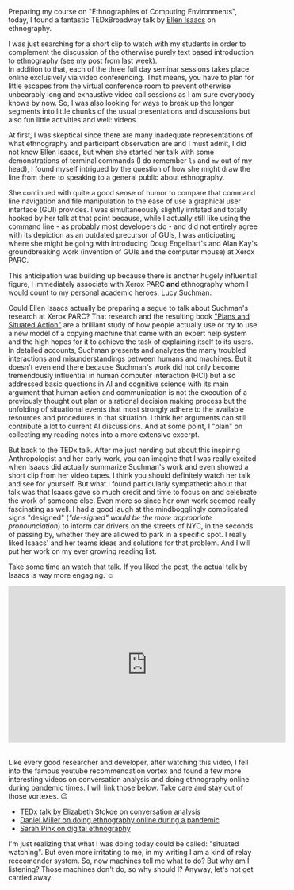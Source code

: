Preparing my course on "Ethnographies of Computing Environments", today, I found a fantastic TEDxBroadway talk by [Ellen Isaacs](http://izix.com) on ethnography.

I was just searching for a short clip to watch with my students in order to complement the discussion of the otherwise purely text based introduction to ethnography (see my post from last [week](https://raphael-hemme.github.io/blog/cultures%20of%20computing/excerpts/excerpt-hirschauer-putting-things-into-words)).  
In addition to that, each of the three full day seminar sessions takes place online exclusively via video conferencing. That means, you have to plan for little escapes from the virtual conference room to prevent otherwise unbearably long and exhaustive video call sessions as I am sure everybody knows by now. So, I was also looking for ways to break up the longer segments into little chunks of the usual presentations and discussions but also fun little activities and well: videos.

At first, I was skeptical since there are many inadequate representations of what ethnography and participant observation are and I must admit, I did not know Ellen Isaacs, but when she started her talk with some demonstrations of terminal commands (I do remember `ls` and `mv` out of my head), I found myself intrigued by the question of how she might draw the line from there to speaking to a general public about ethnography.

She continued with quite a good sense of humor to compare that command line navigation and file manipulation to the ease of use a graphical user interface (GUI) provides. I was simultaneously slightly irritated and totally hooked by her talk at that point because, while I actually still like using the command line - as probably most developers do - and did not entirely agree with its depiction as an outdated precursor of GUIs, I was anticipating where she might be going with introducing Doug Engelbart's and Alan Kay's groundbreaking work (invention of GUIs and the computer mouse) at Xerox PARC.

This anticipation was building up because there is another hugely influential figure, I immediately associate with Xerox PARC **and** ethnography whom I would count to my personal academic heroes, [Lucy Suchman](https://www.lancaster.ac.uk/sociology/people/lucy-suchman). 

Could Ellen Isaacs actually be preparing a segue to talk about Suchman's research at Xerox PARC? That research and the resulting book ["Plans and Situated Action"](https://books.google.com/books/about/Plans_and_Situated_Actions.html?id=AJ_eBJtHxmsC) are a brilliant study of how people actually use or try to use a new model of a copying machine that came with an expert help system and the high hopes for it to achieve the task of explaining itself to its users. In detailed accounts, Suchman presents and analyzes the many troubled interactions and misunderstandings between humans and machines. But it doesn't even end there because Suchman's work did not only become tremendously influential in human computer interaction (HCI) but also addressed basic questions in AI and cognitive science with its main argument that human action and communication is not the execution of a previously thought out plan or a rational decision making process but the unfolding of situational events that most strongly adhere to the available resources and procedures in that situation. I think her arguments can still contribute a lot to current AI discussions. And at some point, I "plan" on collecting my reading notes into a more extensive excerpt.

But back to the TEDx talk. After me just nerding out about this inspiring Anthropologist and her early work, you can imagine that I was really excited when Isaacs did actually summarize Suchman's work and even showed a short clip from her video tapes. I think you should definitely watch her talk and see for yourself. But what I found particularly sympathetic about that talk was that Isaacs gave so much credit and time to focus on and celebrate the work of someone else. Even more so since her own work seemed really fascinating as well. I had a good laugh at the mindbogglingly complicated signs "designed" (*"de-signed" would be the more appropriate pronounciation*) to inform car drivers on the streets of NYC, in the seconds of passing by, whether they are allowed to park in a specific spot. I really liked Isaacs' and her teams ideas and solutions for that problem. And I will put her work on my ever growing reading list.

Take some time an watch that talk. If you liked the post, the actual talk by Isaacs is way more engaging. :relaxed:

<div class="blog-post-centered-video-wrapper">
<iframe width="560" height="315" src="https://www.youtube-nocookie.com/embed/nV0jY5VgymI" frameborder="0" allow="accelerometer; autoplay; clipboard-write; encrypted-media; gyroscope; picture-in-picture" allowfullscreen></iframe>
</div>
<br />

Like every good researcher and developer, after watching this video, I fell into the famous youtube recommendation vortex and found a few more interesting videos on conversation analysis and doing ethnography online during pandemic times. I will link those below. Take care and stay out of those vortexes. :wink:

* [TEDx talk by Elizabeth Stokoe on conversation analysis](https://youtu.be/MtOG5PK8xDA)
* [Daniel Miller on doing ethnography online during a pandemic](https://youtu.be/NSiTrYB-0so)
* [Sarah Pink on digital ethnography](https://youtu.be/0ugtGbkVRFM)

I'm just realizing that what I was doing today could be called: "situated watching". But even more irritating to me, in my writing I am a kind of relay reccomender system. So, now machines tell me what to do? But why am I listening? Those machines don't do, so why should I?
Anyway, let's not get carried away.
